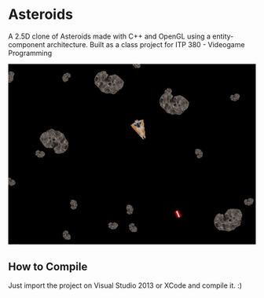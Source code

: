 # Asteroids
A 2.5D clone of Asteroids made with C++ and OpenGL using a entity-component  architecture. 
Built as a class project for ITP 380 - Videogame Programming

![PrintScreen](https://raw.githubusercontent.com/caioteixeira/Asteroids/master/Asteroids.JPG)

## How to Compile
Just import the project on Visual Studio 2013 or XCode and compile it. :)
